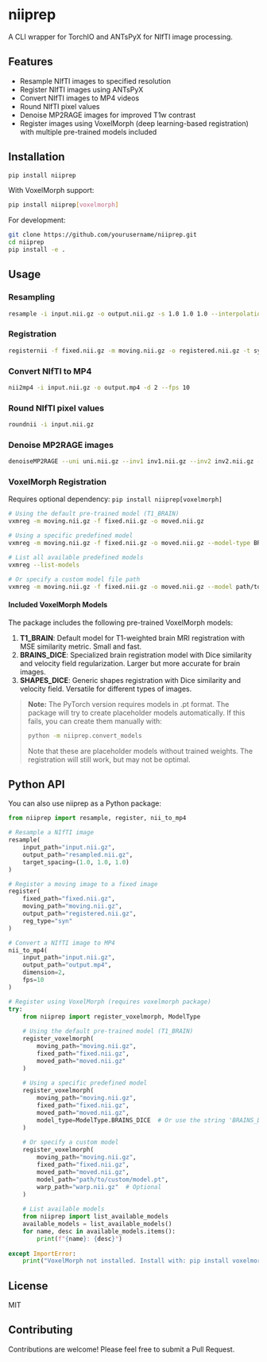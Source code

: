 # niiprep

A CLI wrapper for TorchIO and ANTsPyX for NIfTI image processing.

## Features

- Resample NIfTI images to specified resolution
- Register NIfTI images using ANTsPyX
- Convert NIfTI images to MP4 videos
- Round NIfTI pixel values
- Denoise MP2RAGE images for improved T1w contrast
- Register images using VoxelMorph (deep learning-based registration) with multiple pre-trained models included

## Installation

```bash
pip install niiprep
```

With VoxelMorph support:

```bash
pip install niiprep[voxelmorph]
```

For development:

```bash
git clone https://github.com/yourusername/niiprep.git
cd niiprep
pip install -e .
```

## Usage

### Resampling

```bash
resample -i input.nii.gz -o output.nii.gz -s 1.0 1.0 1.0 --interpolation linear
```

### Registration

```bash
registernii -f fixed.nii.gz -m moving.nii.gz -o registered.nii.gz -t syn --interpolation linear
```

### Convert NIfTI to MP4

```bash
nii2mp4 -i input.nii.gz -o output.mp4 -d 2 --fps 10
```

### Round NIfTI pixel values

```bash
roundnii -i input.nii.gz
```

### Denoise MP2RAGE images

```bash
denoiseMP2RAGE --uni uni.nii.gz --inv1 inv1.nii.gz --inv2 inv2.nii.gz --output denoised.nii.gz --regularization 1.0
```

### VoxelMorph Registration

Requires optional dependency: `pip install niiprep[voxelmorph]`

```bash
# Using the default pre-trained model (T1_BRAIN)
vxmreg -m moving.nii.gz -f fixed.nii.gz -o moved.nii.gz

# Using a specific predefined model
vxmreg -m moving.nii.gz -f fixed.nii.gz -o moved.nii.gz --model-type BRAINS_DICE

# List all available predefined models
vxmreg --list-models

# Or specify a custom model file path
vxmreg -m moving.nii.gz -f fixed.nii.gz -o moved.nii.gz --model path/to/custom/model.pt --warp warp.nii.gz
```

#### Included VoxelMorph Models

The package includes the following pre-trained VoxelMorph models:

1. **T1_BRAIN**: Default model for T1-weighted brain MRI registration with MSE similarity metric. Small and fast.
2. **BRAINS_DICE**: Specialized brain registration model with Dice similarity and velocity field regularization. Larger but more accurate for brain images.
3. **SHAPES_DICE**: Generic shapes registration with Dice similarity and velocity field. Versatile for different types of images.

> **Note:** The PyTorch version requires models in .pt format. The package will try to create placeholder models automatically. If this fails, you can create them manually with:
> ```bash
> python -m niiprep.convert_models
> ```
> Note that these are placeholder models without trained weights. The registration will still work, but may not be optimal.

## Python API

You can also use niiprep as a Python package:

```python
from niiprep import resample, register, nii_to_mp4

# Resample a NIfTI image
resample(
    input_path="input.nii.gz",
    output_path="resampled.nii.gz",
    target_spacing=(1.0, 1.0, 1.0)
)

# Register a moving image to a fixed image
register(
    fixed_path="fixed.nii.gz",
    moving_path="moving.nii.gz",
    output_path="registered.nii.gz",
    reg_type="syn"
)

# Convert a NIfTI image to MP4
nii_to_mp4(
    input_path="input.nii.gz",
    output_path="output.mp4",
    dimension=2,
    fps=10
)

# Register using VoxelMorph (requires voxelmorph package)
try:
    from niiprep import register_voxelmorph, ModelType
    
    # Using the default pre-trained model (T1_BRAIN)
    register_voxelmorph(
        moving_path="moving.nii.gz",
        fixed_path="fixed.nii.gz",
        moved_path="moved.nii.gz"
    )
    
    # Using a specific predefined model
    register_voxelmorph(
        moving_path="moving.nii.gz",
        fixed_path="fixed.nii.gz",
        moved_path="moved.nii.gz",
        model_type=ModelType.BRAINS_DICE  # Or use the string 'BRAINS_DICE'
    )
    
    # Or specify a custom model
    register_voxelmorph(
        moving_path="moving.nii.gz",
        fixed_path="fixed.nii.gz",
        moved_path="moved.nii.gz",
        model_path="path/to/custom/model.pt",
        warp_path="warp.nii.gz"  # Optional
    )
    
    # List available models
    from niiprep import list_available_models
    available_models = list_available_models()
    for name, desc in available_models.items():
        print(f"{name}: {desc}")
        
except ImportError:
    print("VoxelMorph not installed. Install with: pip install voxelmorph")
```

## License

MIT

## Contributing

Contributions are welcome! Please feel free to submit a Pull Request.
